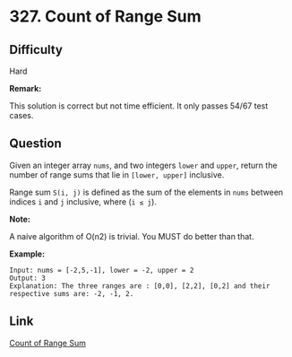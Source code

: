 # 327. Count of Range Sum

## Difficulty

Hard

**Remark:**

This solution is correct but not time efficient. It only passes 54/67 test cases.

## Question

Given an integer array `nums`, and two integers `lower` and `upper`, return the number of range sums that lie in `[lower, upper]` inclusive.

Range sum `S(i, j)` is defined as the sum of the elements in `nums` between indices `i` and `j` inclusive, where (`i ≤ j`).

**Note:**

A naive algorithm of O(n2) is trivial. You MUST do better than that.

**Example:**

```
Input: nums = [-2,5,-1], lower = -2, upper = 2
Output: 3
Explanation: The three ranges are : [0,0], [2,2], [0,2] and their respective sums are: -2, -1, 2.
```

## Link

[Count of Range Sum](https://leetcode.com/problems/count-of-range-sum/)
